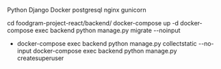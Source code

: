 Python
Django
Docker
postgresql
nginx
gunicorn

cd foodgram-project-react/backend/
docker-compose up -d
docker-compose exec backend python manage.py migrate --noinput
- docker-compose exec backend python manage.py collectstatic --no-input
docker-compose exec backend python manage.py createsuperuser

